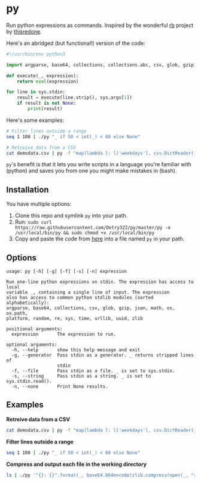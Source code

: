 # py
Run python expressions as commands. Inspired by the wonderful [rb](https://github.com/thisredone/rb) project by [thisredone](https://github.com/thisredone/rb).

Here's an abridged (but functional!) version of the code:

```python
#!/usr/bin/env python3

import argparse, base64, collections, collections.abc, csv, glob, gzip, json, math, os, os.path, platform, random, re, sys, time, urllib, uuid, zlib

def execute(_, expression):
    return eval(expression)

for line in sys.stdin:
    result = execute(line.strip(), sys.argv[1])
    if result is not None:
        print(result)
```

Here's some examples:

```sh
# Filter lines outside a range
seq 1 100 | ./py "_ if 50 < int(_) < 60 else None"

# Retreive data from a CSV
cat demodata.csv | py -f "map(lambda l: l['weekdays'], csv.DictReader(_))"
```

`py`'s benefit is that it lets you write scripts in a language you're familiar with (python) and saves you from one you might make mistakes in (bash).


## Installation

You have multiple options:

1. Clone this repo and symlink `py` into your path.
2. Run: `sudo curl https://raw.githubusercontent.com/Detry322/py/master/py -o /usr/local/bin/py && sudo chmod +x /usr/local/bin/py`
3. Copy and paste the code from [here](https://raw.githubusercontent.com/Detry322/py/master/py) into a file named `py` in your path.

## Options

```
usage: py [-h] [-g] [-f] [-s] [-n] expression

Run one-line python expressions on stdin. The expression has access to local
variable _, containing a single line of input. The expression
also has access to common python stdlib modules (sorted alphabetically):
argparse, base64, collections, csv, glob, gzip, json, math, os, os.path,
platform, random, re, sys, time, urllib, uuid, zlib

positional arguments:
  expression       The expression to run.

optional arguments:
  -h, --help       show this help message and exit
  -g, --generator  Pass stdin as a generator. _ returns stripped lines of
                   stdin
  -f, --file       Pass stdin as a file. _ is set to sys.stdin.
  -s, --string     Pass stdin as a string. _ is set to sys.stdin.read().
  -n, --none       Print None results.
```

## Examples

**Retreive data from a CSV**
```sh
cat demodata.csv | py -f "map(lambda l: l['weekdays'], csv.DictReader(_))"
```

**Filter lines outside a range**
```sh
seq 1 100 | ./py "_ if 50 < int(_) < 60 else None"
```

**Compress and output each file in the working directory**
```sh
ls | ./py '"{}: {}".format(_, base64.b64encode(zlib.compress(open(_, "rb").read())).decode("ascii"))'
```
